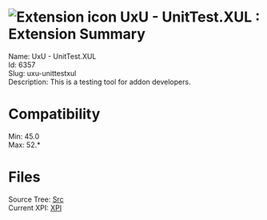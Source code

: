 # ![Extension icon](https://addons.thunderbird.net/static/img/addon-icons/default-64.png) UxU - UnitTest.XUL : Extension Summary

Name: UxU - UnitTest.XUL  
Id: 6357  
Slug: uxu-unittestxul  
Description: This is a testing tool for addon developers.
  

# Compatibility
Min: 45.0  
Max: 52.*  

# Files

Source Tree: [Src](C:/Dev/Thunderbird/ThunderKdB/xall/xOther/6357-uxu-unittestxul/src)  
Current XPI: [XPI](C:/Dev/Thunderbird/ThunderKdB/xall/xOther/6357-uxu-unittestxul/xpi)  



